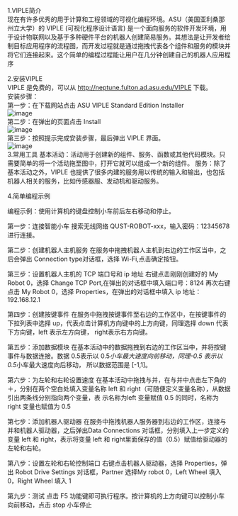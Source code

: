 1.VIPLE简介   
  现在有许多优秀的用于计算和工程领域的可视化编程环境。ASU（美国亚利桑那州立大学）的 VIPLE (可视化程序设计语言) 是一个面向服务的软件开发环境，用于设计物联网以及基于多种硬件平台的机器人创建简易服务。其想法是让开发者绘制目标应用程序的流程图，而开发过程就是通过拖拽代表各个组件和服务的模块并将它们连接起来。这个简单的编程过程能让用户在几分钟创建自己的机器人应用程序  

2.安装VIPLE  
  VIPLE 是免费的，可以从 http://neptune.fulton.ad.asu.edu/VIPLE 下载。  
安装步骤：  
  第一步：在下载网站点击 ASU VIPLE Standard Edition Installer  
   ![image](https://github.com/QustRobot/RunCarInMazes/blob/master/images/8.PNG)   
  第二步：在弹出的页面点击 Install    
   ![image](https://github.com/QustRobot/RunCarInMazes/blob/master/images/9.PNG)   
  第三步：按照提示完成安装步骤，最后弹出 VIPLE 界面。   
 ![image](https://github.com/QustRobot/RunCarInMazes/blob/master/images/10.PNG)   
3.常用工具
  基本活动：活动用于创建新的组件、服务、函数或其他代码模块。只需要简单的将一个活动拖至图中，打开它就可以组成一个新的组件。
  服务：除了基本活动之外，VIPLE 也提供了很多内建的服务用以传统的输入和输出，也包括机器人相关的服务，比如传感器服、发动机和驱动服务。
  
4.简单编程示例

  编程示例：使用计算机的键盘控制小车前后左右移动和停止。
  
第一步：连接智能小车
  搜索无线网络 QUST-ROBOT-xxx，输入密码：12345678 进行连接。
  
第二步：创建机器人主机服务
  在服务中拖拽机器人主机到右边的工作区当中，之后会弹出 Connection type对话框，选择 Wi-Fi,点击确定按钮。
  
第三步：设置机器人主机的 TCP 端口号和 ip 地址
  右键点击刚刚创建好的 My Robot 0，选择 Change TCP Port,在弹出的对话框中填入端口号：8124
  再次右键点击 My Robot 0，选择 Properties，在弹出的对话框中填入 ip 地址：192.168.12.1
  
第四步：创建按键事件
  在服务中拖拽按键事件至右边的工作区中，在按键事件的下拉列表中选择 up，代表点击计算机方向键中的上方向键，同理选择 down 代表下方向键，left 表示左方向键，
right表示右方向键。

第五步：添加数据模块
  在基本活动中的数据拖拽到右边的工作区当中，并将按键事件与数据连接。数据 0.5表示以 0.5*小车最大速度向前移动，同理-0.5 表示以 0.5*小车最大速度向后移动，
所以数据范围是 [-1,1]。
  
第六步：为左轮和右轮设置速度
  在基本活动中拖拽与并，在与并中点击左下角的＋，分别在两个空白处填入变量名称 left 和 right（可随便定义变量名称），从数据引出两条线分别指向两个变量，表
示名称为left 变量赋值 0.5 的同时，名称为 right 变量也赋值为 0.5

第七步：添加机器人驱动器
  在服务中拖拽机器人服务器到右边的工作区，连接与并和机器人驱动器，之后弹出Data Connections 对话框，分别填入上一步定义的变量 left 和 right，表示将变量 left 
和 right里面保存的值（0.5）赋值给驱动器的左轮和右轮。

第八步：设置左轮和右轮控制端口
  右键点击机器人驱动器，选择 Properties，弹出 Robot Drive Settings 对话框，Partner 选择My robot 0，Left Wheel 填入 0，Right Wheel 填入 1 

第九步：测试
  点击 F5 功能键即可执行程序。按计算机的上方向键可以控制小车向前移动，点击 stop 小车停止

